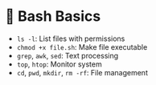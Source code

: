 # 🔧 Bash Basics

- `ls -l`: List files with permissions
- `chmod +x file.sh`: Make file executable
- `grep`, `awk`, `sed`: Text processing
- `top`, `htop`: Monitor system
- `cd`, `pwd`, `mkdir`, `rm -rf`: File management
